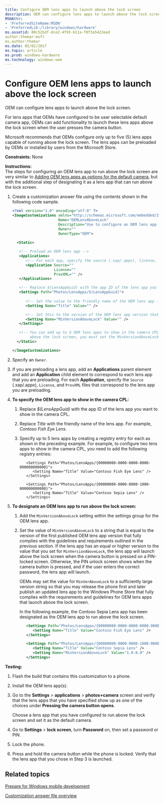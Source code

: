 ```yaml
---
title: Configure OEM lens apps to launch above the lock screen
description: OEM can configure lens apps to launch above the lock screen.
MSHAttr:
- 'PreferredSiteName:MSDN'
- 'PreferredLib:/library/windows/hardware'
ms.assetid: 80c52bdf-dce2-4f93-b11a-f0f3a5422ead
author:themar-msft
ms.author:themar
ms.date: 05/02/2017
ms.topic: article
ms.prod: windows-hardware
ms.technology: windows-oem
---
```


# Configure OEM lens apps to launch above the lock screen


OEM can configure lens apps to launch above the lock screen.

For lens apps that OEMs have configured to be user selectable default camera app, OEMs can add functionality to launch these lens apps above the lock screen when the user presses the camera button.

Microsoft recommends that OEMs configure only up to five (5) lens apps capable of running above the lock screen. The lens apps can be preloaded by OEMs or installed by users from the Microsoft Store.

<a href="" id="constraints---none"></a>**Constraints:** None  

<a href="" id="instructions-"></a>**Instructions:**  
The steps for configuring an OEM lens app to run above the lock screen are very similar to [Adding OEM lens apps as options for the default camera](adding-oem-lens-apps-as-options-for-the-default-camera.md), but with the additional step of designating it as a lens app that can run above the lock screen.

1.  Create a customization answer file using the contents shown in the following code sample.

    ```XML
    <?xml version="1.0" encoding="utf-8" ?>  
    <ImageCustomizations xmlns="http://schemas.microsoft.com/embedded/2004/10/ImageUpdate"  
                         Name="OEMLensAboveLock"  
                         Description="Use to configure an OEM lens app to launch above the lock screen when the user presses the camera button."  
                         Owner=""  
                         OwnerType="OEM"> 
      
      <Static>  

       <!-- Preload an OEM lens app -->
       <Applications>
          <!-- For each app, specify the source (.xap/.appx), license, and ProvXML files. -->
          <Application Source=""
                       License=""
                       ProvXML="" />
       </Applications>

       <!-- Replace $(LensAppGuid) with the app ID of the lens app you want to show in the camera CPL -->
       <Settings Path="Photos/LensApps/$(LensAppGuid)">  
         
          <!-- Set the value to the friendly name of the OEM lens app -->
          <Setting Name="Title" Value="" />

          <!-- Set this to the version of the OEM lens app version that you want to launch above the lock screen -->
          <Setting Name="MinVersionAboveLock" Value="" />  
       </Settings>  

       <!-- You can add up to 5 OEM lens apps to show in the camera CPL. For other OEM lens apps that you want to enable to run 
            above the lock screen, you must set the MinVersionAboveLock setting for each of these. -->
      </Static>

    </ImageCustomizations>
    ```

2.  Specify an `Owner`.

3.  If you are preloading a lens app, add an **Applications** parent element and add an **Application** child element to correspond to each lens app that you are preloading. For each **Application**, specify the `Source` (.xap/.appx), `License`, and `ProvXML` files that correspond to the lens app you are preloading.

4.  **To specify the OEM lens app to show in the camera CPL:**

    1.  Replace *$(LensAppGuid)* with the app ID of the lens app you want to show in the camera CPL.

    2.  Replace *Title* with the friendly name of the lens app. For example, *Contoso Fish Eye Lens*.

    3.  Specify up to 5 lens apps by creating a registry entry for each as shown in the preceding example. For example, to configure two lens apps to show in the camera CPL, you need to add the following registry entries:

        ```
           <Settings Path="Photos/LensApps/{00000000-0000-0000-0000-000000000000}">       
              <Setting Name="Title" Value="Contoso Fish Eye Lens" />  
           </Settings> 

           <Settings Path="Photos/LensApps/{00000000-0000-0000-1000-000000000000}">       
              <Setting Name="Title" Value="Contoso Sepia Lens" />  
           </Settings> 
        ```

5.  **To designate an OEM lens app to run above the lock screen:**

    1.  Add the `MinVersionAboveLock` setting within the settings group for the OEM lens app.

    2.  Set the value of `MinVersionAboveLock` to a string that is equal to the version of the first published OEM lens app version that fully complies with the guidelines and requirements outlined in the previous section. If the lens app has an equal or higher version to the value that you set for `MinVersionAboveLock`, the lens app will launch above the lock screen when the camera button is pressed on a PIN-locked screen. Otherwise, the PIN unlock screen shows when the camera button is pressed, and if the user enters the correct password, the lens app will launch.

        OEMs may set the value for `MinVerAboveLock` to a sufficiently large version string so that you may release the phone first and later publish an updated lens app to the Windows Phone Store that fully complies with the requirements and guidelines for OEM lens apps that launch above the lock screen.

        In the following example, the Contoso Sepia Lens app has been designated as the OEM lens app to run above the lock screen.

        ```XML
           <Settings Path="Photos/LensApps/{00000000-0000-0000-0000-000000000000}">       
              <Setting Name="Title" Value="Contoso Fish Eye Lens" />  
           </Settings> 

           <Settings Path="Photos/LensApps/{00000000-0000-0000-1000-000000000000}">       
              <Setting Name="Title" Value="Contoso Sepia Lens" />  
              <Setting Name="MinVersionAboveLock" Value="1.0.0.0" />  
           </Settings>
        ```

<a href="" id="testing-"></a>**Testing:**  
1.  Flash the build that contains this customization to a phone.

2.  Install the OEM lens app(s).

3.  Go to the **Settings** &gt; **applications** &gt; **photos+camera** screen and verify that the lens apps that you have specified show up as one of the choices under **Pressing the camera button opens**.

    Choose a lens app that you have configured to run above the lock screen and set it as the default camera.

4.  Go to **Settings** &gt; **lock screen**, turn **Password** on, then set a password or PIN.

5.  Lock the phone.

6.  Press and hold the camera button while the phone is locked. Verify that the lens app that you chose in Step 3 is launched.

## Related topics

[Prepare for Windows mobile development](https://docs.microsoft.com/en-us/windows-hardware/manufacture/mobile/preparing-for-windows-mobile-development)

[Customization answer file overview](https://docs.microsoft.com/en-us/windows-hardware/customize/mobile/mcsf/customization-answer-file)
